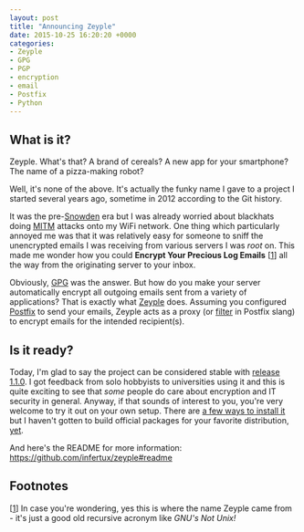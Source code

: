 ```yaml
---
layout: post
title: "Announcing Zeyple"
date: 2015-10-25 16:20:20 +0000
categories:
- Zeyple
- GPG
- PGP
- encryption
- email
- Postfix
- Python
---
```


## What is it?

Zeyple. What's that? A brand of cereals? A new app for your smartphone? The name of a pizza-making robot?

Well, it's none of the above. It's actually the funky name I gave to a project I started several years ago, sometime in 2012 according to the Git history.

It was the pre-[Snowden](https://en.wikipedia.org/wiki/Edward_Snowden) era but I was already worried about blackhats doing [MITM](https://en.wikipedia.org/wiki/Man-in-the-middle_attack) attacks onto my WiFi network.
One thing which particularly annoyed me was that it was relatively easy for someone to sniff the unencrypted emails I was receiving from various servers I was _root_ on.
This made me wonder how you could **Encrypt Your Precious Log Emails** [<a id="fnl-2015-10-25-1" href="#fn-2015-10-25-1">1</a>] all the way from the originating server to your inbox.

Obviously, [GPG](https://en.wikipedia.org/wiki/GNU_Privacy_Guard) was the answer.
But how do you make your server automatically encrypt all outgoing emails sent from a variety of applications?
That is exactly what [Zeyple](https://github.com/infertux/zeyple) does.
Assuming you configured [Postfix](http://www.postfix.org/) to send your emails, Zeyple acts as a proxy (or [filter](http://www.postfix.org/FILTER_README.html) in Postfix slang) to encrypt emails for the intended recipient(s).

## Is it ready?

Today, I'm glad to say the project can be considered stable with [release 1.1.0](https://github.com/infertux/zeyple/blob/master/CHANGELOG.md).
I got feedback from solo hobbyists to universities using it and this is quite exciting to see that *some* people do care about encryption and IT security in general.
Anyway, if that sounds of interest to you, you're very welcome to try it out on your own setup.
There are [a few ways to install it](https://github.com/infertux/zeyple/blob/master/INSTALL.md) but I haven't gotten to build official packages for your favorite distribution, [yet](https://github.com/infertux/zeyple/issues/1).

And here's the README for more information: https://github.com/infertux/zeyple#readme

## Footnotes

[<a id="fn-2015-10-25-1" href="#fnl-2015-10-25-1">1</a>]
In case you're wondering, yes this is where the name Zeyple came from - it's just a good old recursive acronym like _GNU's Not Unix!_
